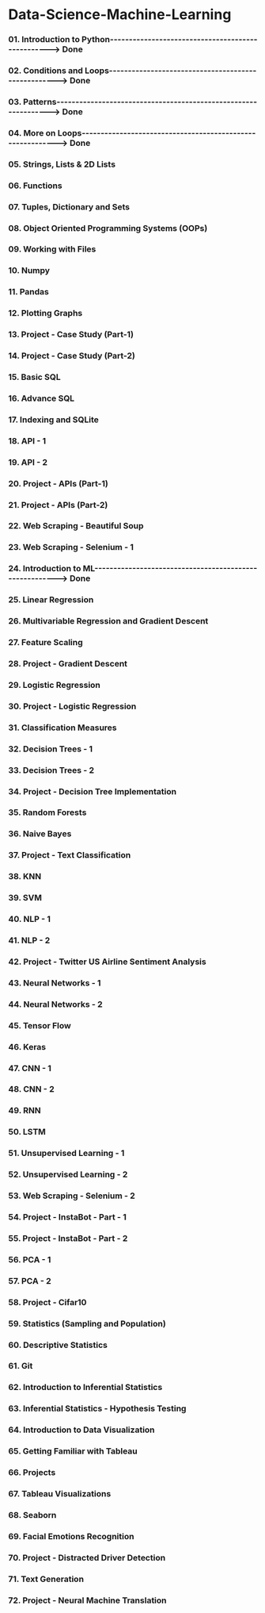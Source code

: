 # Data-Science-Machine-Learning

### 01. Introduction to Python--------------------------------------------------> Done
### 02. Conditions and Loops----------------------------------------------------> Done
### 03. Patterns----------------------------------------------------------------> Done
### 04. More on Loops-----------------------------------------------------------> Done
### 05. Strings, Lists & 2D Lists
### 06. Functions
### 07. Tuples, Dictionary and Sets
### 08. Object Oriented Programming Systems (OOPs)
### 09. Working with Files
### 10. Numpy
### 11. Pandas
### 12. Plotting Graphs
### 13. Project - Case Study (Part-1)
### 14. Project - Case Study (Part-2)
### 15. Basic SQL
### 16. Advance SQL
### 17. Indexing and SQLite
### 18. API - 1
### 19. API - 2
### 20. Project - APIs (Part-1)
### 21. Project - APIs (Part-2)
### 22. Web Scraping - Beautiful Soup
### 23. Web Scraping - Selenium - 1
### 24. Introduction to ML--------------------------------------------------------> Done
### 25. Linear Regression
### 26. Multivariable Regression and Gradient Descent
### 27. Feature Scaling
### 28. Project - Gradient Descent
### 29. Logistic Regression
### 30. Project - Logistic Regression
### 31. Classification Measures
### 32. Decision Trees - 1
### 33. Decision Trees - 2
### 34. Project - Decision Tree Implementation
### 35. Random Forests
### 36. Naive Bayes
### 37. Project - Text Classification
### 38. KNN
### 39. SVM
### 40. NLP - 1
### 41. NLP - 2
### 42. Project - Twitter US Airline Sentiment Analysis
### 43. Neural Networks - 1
### 44. Neural Networks - 2
### 45. Tensor Flow
### 46. Keras
### 47. CNN - 1
### 48. CNN - 2
### 49. RNN
### 50. LSTM
### 51. Unsupervised Learning - 1
### 52. Unsupervised Learning - 2
### 53. Web Scraping - Selenium - 2
### 54. Project - InstaBot - Part - 1
### 55. Project - InstaBot - Part - 2
### 56. PCA - 1
### 57. PCA - 2
### 58. Project - Cifar10
### 59. Statistics (Sampling and Population)
### 60. Descriptive Statistics
### 61. Git
### 62. Introduction to Inferential Statistics
### 63. Inferential Statistics - Hypothesis Testing
### 64. Introduction to Data Visualization
### 65. Getting Familiar with Tableau
### 66. Projects
### 67. Tableau Visualizations
### 68. Seaborn
### 69. Facial Emotions Recognition
### 70. Project - Distracted Driver Detection
### 71. Text Generation
### 72. Project - Neural Machine Translation
